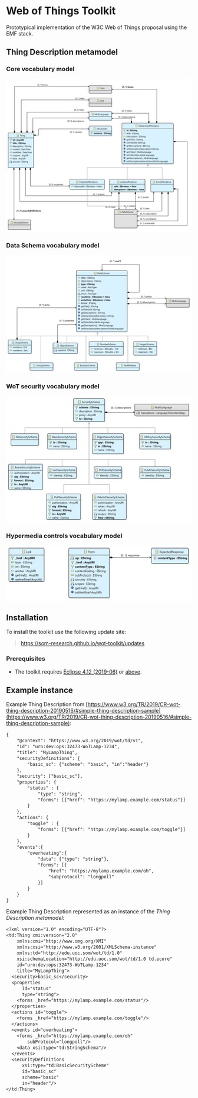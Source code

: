 # Web of Things Toolkit

Prototypical implementation of the W3C Web of Things proposal using the EMF stack.

## Thing Description metamodel

### Core vocabulary model

![TD core vocabulary model](plugins/edu.uoc.som.wot.td/model/td-core.png)

### Data Schema vocabulary model

![ JSON schema vocabulary model](plugins/edu.uoc.som.wot.td/model/json-schema.png)

### WoT security vocabulary model

![WoT security vocabulary model](plugins/edu.uoc.som.wot.td/model/wot-security.png)

### Hypermedia controls vocabulary model

![Hypermedia controls vocabulary model](plugins/edu.uoc.som.wot.td/model/hypermedia-controls.png)

## Installation

To install the toolkit use the following update site:

> https://som-research.github.io/wot-toolkit/updates

### Prerequisites

* The toolkit requires [Eclipse 4.12 (2019-06)](https://download.eclipse.org/eclipse/downloads/drops4/R-4.12-201906051800/) or [above](https://download.eclipse.org/eclipse/downloads/).

## Example instance

Example Thing Description from [https://www.w3.org/TR/2019/CR-wot-thing-description-20190516/#simple-thing-description-sample](https://www.w3.org/TR/2019/CR-wot-thing-description-20190516/#simple-thing-description-sample):

```
{
    "@context": "https://www.w3.org/2019/wot/td/v1",
    "id": "urn:dev:ops:32473-WoTLamp-1234",
    "title": "MyLampThing",
    "securityDefinitions": {
        "basic_sc": {"scheme": "basic", "in":"header"}
    },
    "security": ["basic_sc"],
    "properties": {
        "status" : {
            "type": "string",
            "forms": [{"href": "https://mylamp.example.com/status"}]
        }
    },
    "actions": {
        "toggle" : {
            "forms": [{"href": "https://mylamp.example.com/toggle"}]
        }
    },
    "events":{
        "overheating":{
            "data": {"type": "string"},
            "forms": [{
                "href": "https://mylamp.example.com/oh",
                "subprotocol": "longpoll"
            }]
        }
    }
}
```

Example Thing Description represented as an instance of the _Thing Description metamodel_:

```
<?xml version="1.0" encoding="UTF-8"?>
<td:Thing xmi:version="2.0"
    xmlns:xmi="http://www.omg.org/XMI"
    xmlns:xsi="http://www.w3.org/2001/XMLSchema-instance"
    xmlns:td="http://edu.uoc.som/wot/td/1.0"
    xsi:schemaLocation="http://edu.uoc.som/wot/td/1.0 td.ecore"
    id="urn:dev:ops:32473-WoTLamp-1234"
    title="MyLampThing">
  <security>basic_sc</security>
  <properties
      id="status"
      type="string">
    <forms _href="https://mylamp.example.com/status"/>
  </properties>
  <actions id="toggle">
    <forms _href="https://mylamp.example.com/toggle"/>
  </actions>
  <events id="overheating">
    <forms _href="https://mylamp.example.com/oh"
        subProtocol="longpoll"/>
    <data xsi:type="td:StringSchema"/>
  </events>
  <securityDefinitions
      xsi:type="td:BasicSecurityScheme"
      id="basic_sc"
      scheme="basic"
      in="header"/>
</td:Thing>
```
